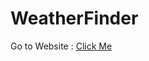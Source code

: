 # WeatherFinder
Go to Website : <a href="https://tanishqqjain.github.io/WeatherFinder/">Click Me</a>
